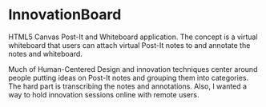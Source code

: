 InnovationBoard
===============

HTML5 Canvas Post-It and Whiteboard application. The concept is a virtual whiteboard that users can attach virtual Post-It notes to and annotate the notes and whiteboard. 

Much of Human-Centered Design and innovation techniques center around people putting ideas on Post-It notes and grouping them into categories. The hard part is transcribing the notes and annotations. Also, I wanted a way to hold innovation sessions online with remote users. 



